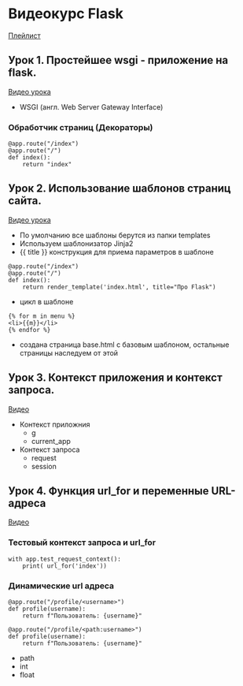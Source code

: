 # Видеокурс Flask
[Плейлист](https://www.youtube.com/watch?v=6jxveKOdyNg&list=PLA0M1Bcd0w8yrxtwgqBvT6OM4HkOU3xYn)

## Урок 1. Простейшее wsgi - приложение на flask.
[Видео урока](https://www.youtube.com/watch?v=6jxveKOdyNg&list=PLA0M1Bcd0w8yrxtwgqBvT6OM4HkOU3xYn)

- WSGI (англ. Web Server Gateway Interface) 

### Обработчик страниц (Декораторы)
````
@app.route("/index")
@app.route("/")
def index():
    return "index"
````

## Урок 2. Использование шаблонов страниц сайта.
[Видео урока](https://www.youtube.com/watch?v=TSsEMFZVr5E&list=PLA0M1Bcd0w8yrxtwgqBvT6OM4HkOU3xYn&index=2)

- По умолчанию все шаблоны берутся из папки templates
- Используем шаблонизатор Jinja2
- {{ title }} конструкция для приема параметров в шаблоне
````
@app.route("/index")
@app.route("/")
def index():
    return render_template('index.html', title="Про Flask")
````

- цикл в шаблоне
````
{% for m in menu %}
<li>{{m}}</li>
{% endfor %}
````
- создана страница base.html с базовым шаблоном, остальные страницы наследуем от этой

## Урок 3. Контекст приложения и контекст запроса.
[Видео](https://www.youtube.com/watch?v=tP09rxKbNMU&list=PLA0M1Bcd0w8yrxtwgqBvT6OM4HkOU3xYn&index=3)

- Контекст приложния
    - g
    - current_app
- Контекст запроса
    - request
    - session
    
## Урок 4. Функция url_for и переменные URL-адреса
[Видео](https://www.youtube.com/watch?v=oM39KVYsjRs&list=PLA0M1Bcd0w8yrxtwgqBvT6OM4HkOU3xYn&index=4)

### Тестовый контекст запроса и url_for
````
with app.test_request_context():
    print( url_for('index'))
````

### Динамические url адреса
````
@app.route("/profile/<username>")
def profile(username):
    return f"Пользователь: {username}"
````

````
@app.route("/profile/<path:username>")
def profile(username):
    return f"Пользователь: {username}"
````

- path
- int
- float